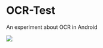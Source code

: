 # OCR-Test
An experiment about OCR in Android

![](https://github.com/wajahatkarim3/OCR-Test/blob/master/Art/ocrdemo.gif)
